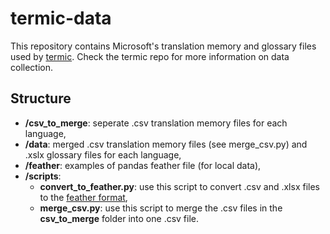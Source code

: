 # termic-data

This repository contains Microsoft's translation memory and glossary files used by [termic](https://github.com/Spidersouris/termic). Check the termic repo for more information on data collection.

## Structure

- **/csv_to_merge**: seperate .csv translation memory files for each language,
- **/data**: merged .csv translation memory files (see merge_csv.py) and .xslx glossary files for each language,
- **/feather**: examples of pandas feather file (for local data),
- **/scripts**:
  - **convert_to_feather.py**: use this script to convert .csv and .xlsx files to the [feather format](https://arrow.apache.org/docs/python/feather.html),
  - **merge_csv.py**: use this script to merge the .csv files in the **csv_to_merge** folder into one .csv file.
